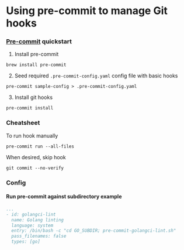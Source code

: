 # Using pre-commit to manage Git hooks

### [Pre-commit](https://pre-commit.com/) quickstart

1. Install pre-commit
```
brew install pre-commit
```
2. Seed required `.pre-commit-config.yaml` config file with basic hooks
```
pre-commit sample-config > .pre-commit-config.yaml
```
3. Install git hooks
```
pre-commit install
```

### Cheatsheet

To run hook manually
```
pre-commit run --all-files
```

When desired, skip hook
```
git commit --no-verify
```

### Config

#### Run pre-commit against subdirectory example

```yaml
...
- id: golangci-lint
  name: Golang linting
  language: system
  entry: /bin/bash -c "cd GO_SUBDIR; pre-commit-golangci-lint.sh"
  pass_filenames: false
  types: [go]
```
